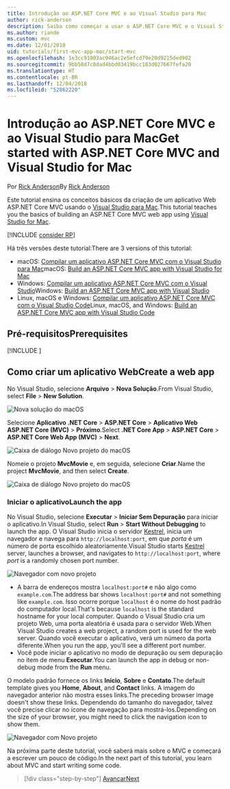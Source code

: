 ```yaml
---
title: Introdução ao ASP.NET Core MVC e ao Visual Studio para Mac
author: rick-anderson
description: Saiba como começar a usar o ASP.NET Core MVC e o Visual Studio
ms.author: riande
ms.custom: mvc
ms.date: 12/01/2018
uid: tutorials/first-mvc-app-mac/start-mvc
ms.openlocfilehash: 1e3cc91003ac946ac2e5efcd79e20d9215ded902
ms.sourcegitcommit: 9bb58d7c8dad4bbd03419bcc183d027667fefa20
ms.translationtype: HT
ms.contentlocale: pt-BR
ms.lasthandoff: 12/04/2018
ms.locfileid: "52862220"
---
```

# <a name="get-started-with-aspnet-core-mvc-and-visual-studio-for-mac"></a><span data-ttu-id="4bf96-103">Introdução ao ASP.NET Core MVC e ao Visual Studio para Mac</span><span class="sxs-lookup"><span data-stu-id="4bf96-103">Get started with ASP.NET Core MVC and Visual Studio for Mac</span></span>

<span data-ttu-id="4bf96-104">Por [Rick Anderson](https://twitter.com/RickAndMSFT)</span><span class="sxs-lookup"><span data-stu-id="4bf96-104">By [Rick Anderson](https://twitter.com/RickAndMSFT)</span></span>

<span data-ttu-id="4bf96-105">Este tutorial ensina os conceitos básicos da criação de um aplicativo Web ASP.NET Core MVC usando o [Visual Studio para Mac](https://www.visualstudio.com/vs/visual-studio-mac/).</span><span class="sxs-lookup"><span data-stu-id="4bf96-105">This tutorial teaches you the basics of building an ASP.NET Core MVC web app using [Visual Studio for Mac](https://www.visualstudio.com/vs/visual-studio-mac/).</span></span>

[!INCLUDE [consider RP](../../includes/razor.md)]

<span data-ttu-id="4bf96-106">Há três versões deste tutorial:</span><span class="sxs-lookup"><span data-stu-id="4bf96-106">There are 3 versions of this tutorial:</span></span>

* <span data-ttu-id="4bf96-107">macOS: [Compilar um aplicativo ASP.NET Core MVC com o Visual Studio para Mac](xref:tutorials/first-mvc-app-mac/start-mvc)</span><span class="sxs-lookup"><span data-stu-id="4bf96-107">macOS: [Build an ASP.NET Core MVC app with Visual Studio for Mac](xref:tutorials/first-mvc-app-mac/start-mvc)</span></span>
* <span data-ttu-id="4bf96-108">Windows: [Compilar um aplicativo ASP.NET Core MVC com o Visual Studio](xref:tutorials/first-mvc-app/start-mvc)</span><span class="sxs-lookup"><span data-stu-id="4bf96-108">Windows: [Build an ASP.NET Core MVC app with Visual Studio](xref:tutorials/first-mvc-app/start-mvc)</span></span>
* <span data-ttu-id="4bf96-109">Linux, macOS e Windows: [Compilar um aplicativo ASP.NET Core MVC com o Visual Studio Code](xref:tutorials/first-mvc-app-xplat/start-mvc)</span><span class="sxs-lookup"><span data-stu-id="4bf96-109">Linux, macOS, and Windows: [Build an ASP.NET Core MVC app with Visual Studio Code](xref:tutorials/first-mvc-app-xplat/start-mvc)</span></span>

## <a name="prerequisites"></a><span data-ttu-id="4bf96-110">Pré-requisitos</span><span class="sxs-lookup"><span data-stu-id="4bf96-110">Prerequisites</span></span>

[!INCLUDE [](~/includes/net-core-prereqs-macos.md)]

## <a name="create-a-web-app"></a><span data-ttu-id="4bf96-111">Como criar um aplicativo Web</span><span class="sxs-lookup"><span data-stu-id="4bf96-111">Create a web app</span></span>

<span data-ttu-id="4bf96-112">No Visual Studio, selecione **Arquivo** > **Nova Solução**.</span><span class="sxs-lookup"><span data-stu-id="4bf96-112">From Visual Studio, select **File** > **New Solution**.</span></span>

![Nova solução do macOS](../first-web-api-mac/_static/sln.png)

<span data-ttu-id="4bf96-114">Selecione **Aplicativo .NET Core** > **ASP.NET Core** > **Aplicativo Web ASP.NET Core (MVC)** > **Próximo**.</span><span class="sxs-lookup"><span data-stu-id="4bf96-114">Select **.NET Core App** > **ASP.NET Core** > **ASP.NET Core Web App (MVC)** > **Next**.</span></span>

![Caixa de diálogo Novo projeto do macOS](start-mvc/1.png)

<span data-ttu-id="4bf96-116">Nomeie o projeto **MvcMovie** e, em seguida, selecione **Criar**.</span><span class="sxs-lookup"><span data-stu-id="4bf96-116">Name the project **MvcMovie**, and then select **Create**.</span></span>

![Caixa de diálogo Novo projeto do macOS](start-mvc/2.png)

### <a name="launch-the-app"></a><span data-ttu-id="4bf96-118">Iniciar o aplicativo</span><span class="sxs-lookup"><span data-stu-id="4bf96-118">Launch the app</span></span>

<span data-ttu-id="4bf96-119">No Visual Studio, selecione **Executar** > **Iniciar Sem Depuração** para iniciar o aplicativo.</span><span class="sxs-lookup"><span data-stu-id="4bf96-119">In Visual Studio, select **Run** > **Start Without Debugging** to launch the app.</span></span> <span data-ttu-id="4bf96-120">O Visual Studio inicia o servidor [Kestrel](xref:fundamentals/servers/index#kestrel), inicia um navegador e navega para `http://localhost:port`, em que *porta* é um número de porta escolhido aleatoriamente.</span><span class="sxs-lookup"><span data-stu-id="4bf96-120">Visual Studio starts [Kestrel](xref:fundamentals/servers/index#kestrel) server, launches a browser, and navigates to `http://localhost:port`, where *port* is a randomly chosen port number.</span></span>

![Navegador com novo projeto](start-mvc/b1.png)

* <span data-ttu-id="4bf96-122">A barra de endereços mostra `localhost:port#` e não algo como `example.com`.</span><span class="sxs-lookup"><span data-stu-id="4bf96-122">The address bar shows `localhost:port#` and not something like `example.com`.</span></span> <span data-ttu-id="4bf96-123">Isso ocorre porque `localhost` é o nome do host padrão do computador local.</span><span class="sxs-lookup"><span data-stu-id="4bf96-123">That's because `localhost` is the standard hostname for your local computer.</span></span> <span data-ttu-id="4bf96-124">Quando o Visual Studio cria um projeto Web, uma porta aleatória é usada para o servidor Web.</span><span class="sxs-lookup"><span data-stu-id="4bf96-124">When Visual Studio creates a web project, a random port is used for the web server.</span></span> <span data-ttu-id="4bf96-125">Quando você executar o aplicativo, verá um número da porta diferente.</span><span class="sxs-lookup"><span data-stu-id="4bf96-125">When you run the app, you'll see a different port number.</span></span>
* <span data-ttu-id="4bf96-126">Você pode iniciar o aplicativo no modo de depuração ou sem depuração no item de menu **Executar**.</span><span class="sxs-lookup"><span data-stu-id="4bf96-126">You can launch the app in debug or non-debug mode from the **Run** menu.</span></span>

<span data-ttu-id="4bf96-127">O modelo padrão fornece os links **Início**, **Sobre** e **Contato**.</span><span class="sxs-lookup"><span data-stu-id="4bf96-127">The default template gives you **Home**, **About**, and **Contact** links.</span></span> <span data-ttu-id="4bf96-128">A imagem do navegador anterior não mostra esses links.</span><span class="sxs-lookup"><span data-stu-id="4bf96-128">The preceding browser image doesn't show these links.</span></span> <span data-ttu-id="4bf96-129">Dependendo do tamanho do navegador, talvez você precise clicar no ícone de navegação para mostrá-los.</span><span class="sxs-lookup"><span data-stu-id="4bf96-129">Depending on the size of your browser, you might need to click the navigation icon to show them.</span></span>

![Navegador com Novo projeto](start-mvc/b2.png)

<span data-ttu-id="4bf96-131">Na próxima parte deste tutorial, você saberá mais sobre o MVC e começará a escrever um pouco de código.</span><span class="sxs-lookup"><span data-stu-id="4bf96-131">In the next part of this tutorial, you learn about MVC and start writing some code.</span></span>

> [!div class="step-by-step"]
> [<span data-ttu-id="4bf96-132">Avançar</span><span class="sxs-lookup"><span data-stu-id="4bf96-132">Next</span></span>](adding-controller.md)  
